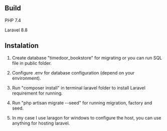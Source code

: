 ## Build

PHP 7.4

Laravel 8.8

## Instalation

1. Create database "timedoor_bookstore" for migrating or you can run SQL file in public folder.

2. Configure .env for database configuration (depend on your environment).

3. Run "composer install" in terminal laravel folder to install Laravel requirement for running.

4. Run "php artisan migrate --seed" for running migration, factory and seed.

5. In my case I use laragon for windows to configure the host, you can use anything for hosting laravel.